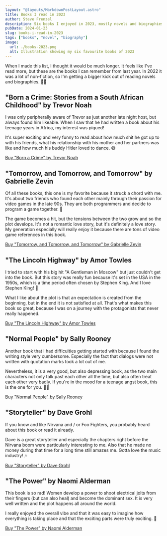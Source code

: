 ```yaml
---
layout: "@layouts/MarkdownPostLayout.astro"
title: Books I read in 2023
author: Steve Frenzel
description: Six books I enjoyed in 2023, mostly novels and biographies. Featuring Trevor Noah, Dave Grohl and more!
pubDate: 2024-01-23
slug: books-i-read-in-2023
tags: ["books", "novel", "biography"]
image:
  url: ./books-2023.png
  alt: Illustration showing my six favourite books of 2023
---
```


When I made this list, I thought it would be much longer. It feels like I've read more, but these are the books I can remember from last year. In 2022 it was a lot of non-fiction, so I'm getting a bigger kick out of reading novels and biographies. 🤷‍♂️

## "Born a Crime: Stories from a South African Childhood" by Trevor Noah

I was only peripherally aware of Trevor as just another late night host, but always found him likeable. When I saw that he had written a book about his teenage years in Africa, my interest was piqued!

It's super exciting and very funny to read about how much shit he got up to with his friends, what his relationship with his mother and her partners was like and how much his buddy Hitler loved to dance. 😅

[Buy "Born a Crime" by Trevor Noah](https://www.barnesandnoble.com/w/born-a-crime-trevor-noah/1123595364?ean=9780399588198)

## "Tomorrow, and Tomorrow, and Tomorrow" by Gabrielle Zevin

Of all these books, this one is my favorite because it struck a chord with me. It's about two friends who found each other mainly through their passion for video games in the late 90s. They are both programmers and decide to program a game together. 👾

The game becomes a hit, but the tensions between the two grow and so the plot develops. It's not a romantic love story, but it's definitely a love story. My generation especially will really enjoy it because there are tons of video game references in this book.

[Buy "Tomorrow, and Tomorrow, and Tomorrow" by Gabrielle Zevin](https://www.barnesandnoble.com/w/tomorrow-and-tomorrow-and-tomorrow-gabrielle-zevin/1140356782?ean=9780593321201)

## "The Lincoln Highway" by Amor Towles

I tried to start with his big hit "A Gentleman in Moscow" but just couldn't get into the book. But this story was really fun because it's set in the USA in the 1950s, which is a time period often chosen by Stephen King. And I love Stephen King! 👑

What I like about the plot is that an expectation is created from the beginning, but in the end it is not satisfied at all. That's what makes this book so great, because I was on a journey with the protagonists that never really happened.

[Buy "The Lincoln Highway" by Amor Towles](https://www.barnesandnoble.com/w/the-lincoln-highway-amor-towles/1138843333?ean=9780735222366)

## "Normal People" by Sally Rooney

Another book that I had difficulties getting started with because I found the writing style very cumbersome. Especially the fact that dialogs were not written with quotation marks took a lot out of me.

Nevertheless, it is a very good, but also depressing book, as the two main characters not only talk past each other all the time, but also often treat each other very badly. If you're in the mood for a teenage angst book, this is the one for you. 😵‍💫

[Buy "Normal People" by Sally Rooney](https://www.barnesandnoble.com/w/normal-people-sally-rooney/1129141966?ean=9781984822185)

## "Storyteller" by Dave Grohl

If you know and like Nirvana and / or Foo Fighters, you probably heard about this book or read it already.

Dave is a great storyteller and especially the chapters right before the Nirvana boom were particularly interesting to me. Also that he made no money during that time for a long time still amazes me. Gotta love the music industry! 🎶

[Buy "Storyteller" by Dave Grohl](https://www.barnesandnoble.com/w/der-storyteller-dave-grohl/1139384326?ean=9783843725682)

## "The Power" by Naomi Alderman

This book is so rad! Women develop a power to shoot electrical jolts from their fingers (but can also heal) and become the dominant sex. It is very well written and the plot happens all around the world.

I really enjoyed the overall vibe and that it was easy to imagine how everything is taking place and that the exciting parts were truly exciting. 🍿

[Buy "The Power" by Naomi Alderman](https://www.barnesandnoble.com/w/the-power-naomi-alderman/1125454421?ean=9780316547604)
